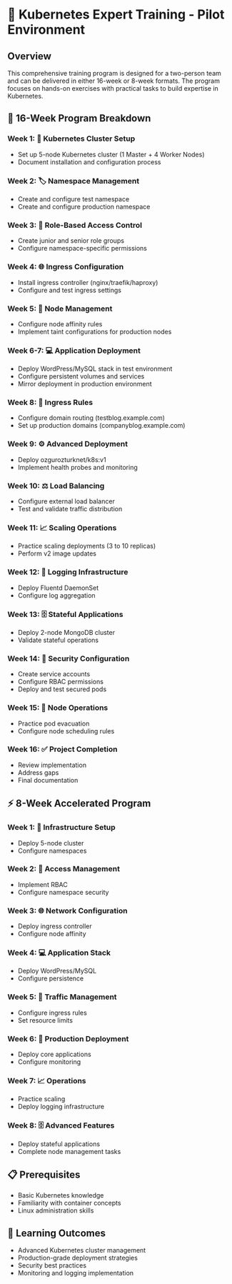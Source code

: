 # 🚀 Kubernetes Expert Training - Pilot Environment

## Overview
This comprehensive training program is designed for a two-person team and can be delivered in either 16-week or 8-week formats. The program focuses on hands-on exercises with practical tasks to build expertise in Kubernetes.

## 📅 16-Week Program Breakdown

### Week 1: 🔧 Kubernetes Cluster Setup
- Set up 5-node Kubernetes cluster (1 Master + 4 Worker Nodes)
- Document installation and configuration process

### Week 2: 🏷️ Namespace Management  
- Create and configure test namespace
- Create and configure production namespace

### Week 3: 👥 Role-Based Access Control
- Create junior and senior role groups
- Configure namespace-specific permissions

### Week 4: 🌐 Ingress Configuration
- Install ingress controller (nginx/traefik/haproxy)
- Configure and test ingress settings

### Week 5: 🎯 Node Management
- Configure node affinity rules
- Implement taint configurations for production nodes

### Week 6-7: 💻 Application Deployment
- Deploy WordPress/MySQL stack in test environment
- Configure persistent volumes and services
- Mirror deployment in production environment

### Week 8: 🔄 Ingress Rules
- Configure domain routing (testblog.example.com)
- Set up production domains (companyblog.example.com)

### Week 9: ⚙️ Advanced Deployment
- Deploy ozgurozturknet/k8s:v1
- Implement health probes and monitoring

### Week 10: ⚖️ Load Balancing
- Configure external load balancer
- Test and validate traffic distribution

### Week 11: 📈 Scaling Operations
- Practice scaling deployments (3 to 10 replicas)
- Perform v2 image updates

### Week 12: 📝 Logging Infrastructure
- Deploy Fluentd DaemonSet
- Configure log aggregation

### Week 13: 🗄️ Stateful Applications
- Deploy 2-node MongoDB cluster
- Validate stateful operations

### Week 14: 🔑 Security Configuration
- Create service accounts
- Configure RBAC permissions
- Deploy and test secured pods

### Week 15: 🔄 Node Operations
- Practice pod evacuation
- Configure node scheduling rules

### Week 16: ✅ Project Completion
- Review implementation
- Address gaps
- Final documentation

## ⚡ 8-Week Accelerated Program

### Week 1: 🔧 Infrastructure Setup
- Deploy 5-node cluster
- Configure namespaces

### Week 2: 👥 Access Management
- Implement RBAC
- Configure namespace security

### Week 3: 🌐 Network Configuration
- Deploy ingress controller
- Configure node affinity

### Week 4: 💻 Application Stack
- Deploy WordPress/MySQL
- Configure persistence

### Week 5: 🔄 Traffic Management
- Configure ingress rules
- Set resource limits

### Week 6: 🚀 Production Deployment
- Deploy core applications
- Configure monitoring

### Week 7: 📈 Operations
- Practice scaling
- Deploy logging infrastructure

### Week 8: 🗄️ Advanced Features
- Deploy stateful applications
- Complete node management tasks

## 📋 Prerequisites
- Basic Kubernetes knowledge
- Familiarity with container concepts
- Linux administration skills

## 🎯 Learning Outcomes
- Advanced Kubernetes cluster management
- Production-grade deployment strategies
- Security best practices
- Monitoring and logging implementation
